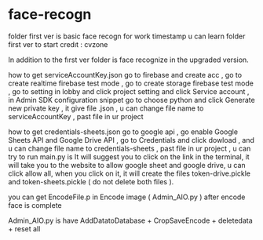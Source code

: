 # face-recogn
folder first ver is basic face recogn for work timestamp
u can learn folder first ver to start
credıt : cvzone

In addition to the fırst ver folder is face recognize in the upgraded version.

how to get serviceAccountKey.json
go to firebase and create acc , go to create realtime firebase test mode , go to create storage firebase test mode , go to setting in lobby and click project setting and click Service account , in Admin SDK configuration snippet go to choose python and click  Generate new private key , it give file .json , u can change file name to serviceAccountKey , past file in ur project

how to get credentials-sheets.json
go to google api , go enable Google Sheets API and Google Drive API , go to Credentials and click dowload , and u can change file name to credentials-sheets , past file in ur project , u can try to run main.py is It will suggest you to click on the link in the terminal, it will take you to the website to allow google sheet and google drive, u can click allow all, when you click on it, it will create the files token-drive.pickle and token-sheets.pickle ( do not delete both files ).

you can get EncodeFile.p in Encode image ( Admin_AIO.py ) after encode face is complete

Admin_AIO.py is have AddDatatoDatabase + CropSaveEncode + deletedata + reset all
